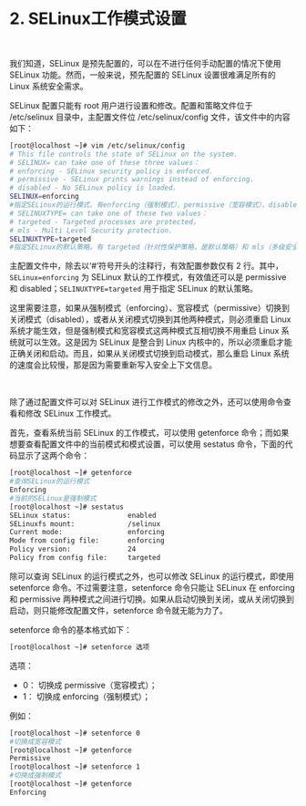 # 2. SELinux工作模式设置

‍

我们知道，SELinux 是预先配置的，可以在不进行任何手动配置的情况下使用 SELinux 功能。然而，一般来说，预先配置的 SELinux 设置很难满足所有的 Linux 系统安全需求。

SELinux 配置只能有 root 用户进行设置和修改。配置和策略文件位于 /etc/selinux 目录中，主配置文件位 /etc/selinux/config 文件，该文件中的内容如下：

```bash
[root@localhost ~]# vim /etc/selinux/config
# This file controls the state of SELinux on the system.
# SELINUX= can take one of these three values：
# enforcing - SELinux security policy is enforced.
# permissive - SELinux prints warnings instead of enforcing.
# disabled - No SELinux policy is loaded.
SELINUX=enforcing
#指定SELinux的运行模式。有enforcing（强制模式）、permissive（宽容模式）、disabled（不生效）三种模式
# SELINUXTYPE= can take one of these two values：
# targeted - Targeted processes are protected，
# mls - Multi Level Security protection.
SELINUXTYPE=targeted
#指定SELinux的默认策略。有 targeted（针对性保护策略，是默认策略）和 mls（多级安全保护策略）两种策略
```

主配置文件中，除去以‘#’符号开头的注释行，有效配置参数仅有 2 行。其中，`SELinux=enforcing`​ 为 SELinux 默认的工作模式，有效值还可以是 permissive 和 disabled；`SELINUXTYPE=targeted`​ 用于指定 SELinux 的默认策略。  

这里需要注意，如果从强制模式（enforcing）、宽容模式（permissive）切换到关闭模式（disabled），或者从关闭模式切换到其他两种模式，则必须重启  Linux 系统才能生效，但是强制模式和宽容模式这两种模式互相切换不用重启 Linux 系统就可以生效。这是因为 SELinux 是整合到  Linux 内核中的，所以必须重启才能正确关闭和启动。而且，如果从关闭模式切换到启动模式，那么重启 Linux  系统的速度会比较慢，那是因为需要重新写入安全上下文信息。

‍

除了通过配置文件可以对 SELinux 进行工作模式的修改之外，还可以使用命令查看和修改 SELinux 工作模式。

首先，查看系统当前 SELinux 的工作模式，可以使用 getenforce 命令；而如果想要查看配置文件中的当前模式和模式设置，可以使用 sestatus 命令，下面的代码显示了这两个命令：

```bash
[root@localhost ~]# getenforce
#查询SELinux的运行模式
Enforcing
#当前的SELinux是强制模式
[root@localhost ~]# sestatus
SELinux status:              enabled
SELinuxfs mount:             /selinux
Current mode:                enforcing
Mode from config file:       enforcing
Policy version:              24
Policy from config file:     targeted
```

除可以查询 SELinux 的运行模式之外，也可以修改 SELinux 的运行模式，即使用 setenforce  命令。不过需要注意，setenforce 命令只能让 SELinux 在 enforcing 和 permissive  两种模式之间进行切换。如果从启动切换到关闭，或从关闭切换到启动，则只能修改配置文件，setenforce 命令就无能为力了。

setenforce 命令的基本格式如下：

```bash
[root@localhost ~]# setenforce 选项
```

选项：

* 0： 切换成 permissive（宽容模式）；
* 1： 切换成 enforcing（强制模式）；

例如：

```bash
[root@localhost ~]# setenforce 0
#切换成宽容模式
[root@localhost ~]# getenforce
Permissive
[root@localhost ~]# setenforce 1
#切换成强制模式
[root@localhost ~]# getenforce
Enforcing
```
